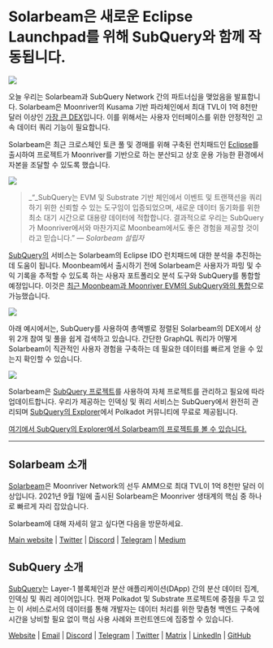 # Solarbeam은 새로운 Eclipse Launchpad를 위해 SubQuery와 함께 작동됩니다.

![](https://miro.medium.com/max/1400/1*ZG9NqT9GIXax5SBpNn5ipg.png)

오늘 우리는 Solarbeam과 SubQuery Network 간의 파트너십을 맺었음을 발표합니다. Solarbeam은 Moonriver의 Kusama 기반 파라체인에서 최대 TVL이 1억 8천만 달러 이상인 [가장 큰 DEX](https://defillama.com/chain/Moonriver)입니다. 이를 위해서는 사용자 인터페이스를 위한 안정적인 고속 데이터 쿼리 기능이 필요합니다.

Solarbeam은 최근 크로스체인 토큰 풀 및 경매를 위해 구축된 런치패드인 [Eclipse](https://app.solarbeam.io/eclipse)를 출시하여 프로젝트가 Moonriver를 기반으로 하는 분산되고 상호 운용 가능한 환경에서 자본을 조달할 수 있도록 했습니다.

![](https://miro.medium.com/max/1400/1*IbRN8EnymWvqvh0sx_PNKw.png)

> _“_SubQuery는 EVM 및 Substrate 기반 체인에서 이벤트 및 트랜잭션을 쿼리하기 위한 신뢰할 수 있는 도구임이 입증되었으며, 새로운 데이터 동기화를 위한 최소 대기 시간으로 대용량 데이터에 적합합니다. 결과적으로 우리는 SubQuery가 Moonriver에서와 마찬가지로 Moonbeam에서도 좋은 경험을 제공할 것이라고 믿습니다.”  _— Solarbeam 설립자_

[SubQuery의](https://subquery.network/) 서비스는 Solarbeam의 Eclipse IDO 런치패드에 대한 분석을 추진하는 데 도움이 됩니다. Moonbeam에서 출시하기 전에 Solarbeam은 사용자가 파밍 및 수익 기록을 추적할 수 있도록 하는 사용자 포트폴리오 분석 도구와 SubQuery를 통합할 예정입니다. 이것은 [최근 Moonbeam과 Moonriver EVM의 SubQuery와의 통합](https://subquery.medium.com/subquery-adds-ethereum-virtual-machine-evm-functionality-in-integration-with-moonbeam-and-ddbcdf0fd8ff)으로 가능했습니다.

![](https://miro.medium.com/max/1400/1*6_iO6tLt4RxxMvs8u-F_Bg.png)

아래 예시에서는, SubQuery를 사용하여 총액별로 정렬된 Solarbeam의 DEX에서 상위 2개 참여 및 풀을 쉽게 검색하고 있습니다. 간단한 GraphQL 쿼리가 어떻게 Solarbeam이 직관적인 사용자 경험을 구축하는 데 필요한 데이터를 빠르게 얻을 수 있는지 확인할 수 있습니다.

![](https://miro.medium.com/max/1400/1*5iCwSaU96UtDMFA1MruRlA.png)

Solarbeam은 [SubQuery 프로젝트](https://project.subquery.network/)를 사용하여 자체 프로젝트를 관리하고 필요에 따라 업데이트합니다. 우리가 제공하는 인덱싱 및 쿼리 서비스는 SubQuery에서 완전히 관리되며 [SubQuery의 Explorer](https://explorer.subquery.network/)에서 Polkadot 커뮤니티에 무료로 제공됩니다.

[여기에서 SubQuery의 Explorer에서 Solarbeam의 프로젝트를 볼 수 있습니다.](https://explorer.subquery.network/subquery/csntest/eclipse)

---

## Solarbeam 소개

[Solarbeam](https://solarbeam.io/)은 Moonriver Network의 선두 AMM으로 최대 TVL이 1억 8천만 달러 이상입니다. 2021년 9월 1일에 출시된 Solarbeam은 Moonriver 생태계의 핵심 중 하나로 빠르게 자리 잡았습니다.

Solarbeam에 대해 자세히 알고 싶다면 다음을 방문하세요.

[Main website](https://solarbeam.io/exchange/swap) | [Twitter](https://twitter.com/solarbeamio) | [Discord](http://discord.gg/rK4AjZXuwf) | [Telegram](http://t.me/solarbeamio) | [Medium](https://solarbeam.medium.com/)

## SubQuery 소개

[SubQuery](https://subquery.network/)는 Layer-1 블록체인과 분산 애플리케이션(DApp) 간의 분산 데이터 집계, 인덱싱 및 쿼리 레이어입니다. 현재 Polkadot 및 Substrate 프로젝트에 중점을 두고 있는 이 서비스로서의 데이터를 통해 개발자는 데이터 처리를 위한 맞춤형 백엔드 구축에 시간을 낭비할 필요 없이 핵심 사용 사례와 프런트엔드에 집중할 수 있습니다.

[Website](https://subquery.network/) | [Email](mailto:hello@subquery.network) | [Discord](https://discord.com/invite/78zg8aBSMG) | [Telegram](https://t.me/subquerynetwork) | [Twitter](https://twitter.com/subquerynetwork) | [Matrix](https://matrix.to/#/#subquery:matrix.org) | [LinkedIn](https://www.linkedin.com/company/subquery) | [GitHub](https://github.com/subquery)

